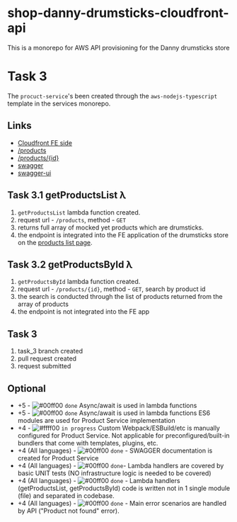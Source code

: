# shop-danny-drumsticks-cloudfront-api

This is a monorepo for AWS API provisioning for the Danny drumsticks store

# Task 3

The `procuct-service`'s been created through the `aws-nodejs-typescript` template in the services monorepo.

## Links

-   [Cloudfront FE side](https://d2d25cyeqtftsg.cloudfront.net/)
-   [/products](https://xun888d5wf.execute-api.eu-west-1.amazonaws.com/dev/products)
-   [/products/{id}](https://xun888d5wf.execute-api.eu-west-1.amazonaws.com/dev/products/m6Gkc19AVw)
-   [swagger](https://eqkv6cw9rf.execute-api.eu-west-1.amazonaws.com/swagger.json)
-   [swagger-ui](https://eqkv6cw9rf.execute-api.eu-west-1.amazonaws.com/swagger)

## Task 3.1 getProductsList λ

1. `getProductsList` lambda function created.
2. request url - `/products`, method - `GET `
3. returns full array of mocked yet products which are drumsticks.
4. the endpoint is integrated into the FE application of the drumsticks store on the [products list page](https://d2d25cyeqtftsg.cloudfront.net/).

## Task 3.2 getProductsById λ

1. `getProductsById` lambda function created.
2. request url - `/products/{id}`, method - `GET`, search by product id
3. the search is conducted through the list of products returned from the array of products
4. the endpoint is not integrated into the FE app

## Task 3

1. task_3 branch created
2. pull request created
3. request submitted

## Optional

-   +5 - ![#00ff00](https://placehold.co/15x15/00ff00/00ff00.png) `done` Async/await is used in lambda functions
-   +5 - ![#00ff00](https://placehold.co/15x15/00ff00/00ff00.png) `done` Async/await is used in lambda functions ES6 modules are used for Product Service implementation
-   +4 - ![#ffff00](https://placehold.co/15x15/ffff00/ffff00.png) `in progress` Custom Webpack/ESBuild/etc is manually configured for Product Service. Not applicable for preconfigured/built-in bundlers that come with templates, plugins, etc.
-   +4 (All languages) - ![#00ff00](https://placehold.co/15x15/00ff00/00ff00.png) `done` - SWAGGER documentation is created for Product Service
-   +4 (All languages) - ![#00ff00](https://placehold.co/15x15/00ff00/00ff00.png) `done`- Lambda handlers are covered by basic UNIT tests (NO infrastructure logic is needed to be covered)
-   +4 (All languages) - ![#00ff00](https://placehold.co/15x15/00ff00/00ff00.png) `done` - Lambda handlers (getProductsList, getProductsById) code is written not in 1 single module (file) and separated in codebase.
-   +4 (All languages) - ![#00ff00](https://placehold.co/15x15/00ff00/00ff00.png) `done` - Main error scenarios are handled by API ("Product not found" error).
